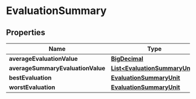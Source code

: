 
# EvaluationSummary

## Properties
Name | Type | Description | Notes
------------ | ------------- | ------------- | -------------
**averageEvaluationValue** | [**BigDecimal**](BigDecimal.md) |  |  [optional]
**averageSummaryEvaluationValue** | [**List&lt;EvaluationSummaryUnit&gt;**](EvaluationSummaryUnit.md) |  |  [optional]
**bestEvaluation** | [**EvaluationSummaryUnit**](EvaluationSummaryUnit.md) |  |  [optional]
**worstEvaluation** | [**EvaluationSummaryUnit**](EvaluationSummaryUnit.md) |  |  [optional]



